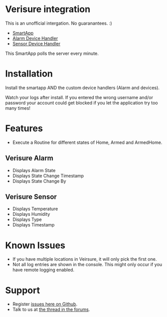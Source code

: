 # Verisure integration

This is an unofficial intergation. No guaranantees. :)

- [SmartApp](smartapps/smartthings-f12-no/verisure.src/verisure.groovy)
- [Alarm Device Handler](devicetypes/smartthings-f12-no/verisure-alarm.src/verisure-alarm.groovy)
- [Sensor Device Handler](devicetypes/smartthings-f12-no/verisure-sensor.src/verisure-sensor.groovy)

This SmartApp polls the server every minute.

# Installation

Install the smartapp AND the custom device handlers (Alarm and devices).

Watch your logs after install. If you entered the wrong username and/or password your account could get blocked if you
let the application try too many times!

# Features

- Execute a Routine for different states of Home, Armed and ArmedHome.

## Verisure Alarm

- Displays Alarm State
- Displays State Change Timestamp
- Displays State Change By

## Verisure Sensor

- Displays Temperature
- Displays Humidity
- Displays Type
- Displays Timestamp

# Known Issues

- If you have multiple locations in Veirsure, it will only pick the first one.
- Not all log entries are shown in the console. This might only occur if you have remote logging enabled.

# Support

- Register [issues here on Github](https://github.com/anderssv/smartthings-verisure/issues).
- Talk to us at [the thread in the forums](https://community.smartthings.com/t/release-verisure-integration/201617).
